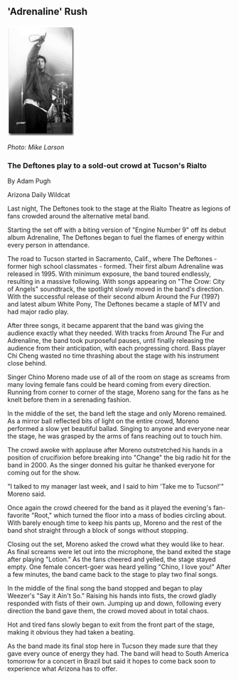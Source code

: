  ## 'Adrenaline' Rush

<img src=/images/deftones_mike_larson.gif alt="Deftones lead singer Chino Moreno" width="150">

*Photo: Mike Larson*

### The Deftones play to a sold-out crowd at Tucson's Rialto
By Adam Pugh

Arizona Daily Wildcat

Last night, The Deftones took to the stage at the Rialto Theatre as legions of fans crowded around the alternative metal band.

Starting the set off with a biting version of "Engine Number 9" off its debut album Adrenaline, The Deftones began to fuel the flames of energy within every person in attendance.

The road to Tucson started in Sacramento, Calif., where The Deftones - former high school classmates - formed. Their first album Adrenaline was released in 1995. With minimum exposure, the band toured endlessly, resulting in a massive following. With songs appearing on "The Crow: City of Angels" soundtrack, the spotlight slowly moved in the band's direction. With the successful release of their second album Around the Fur (1997) and latest album White Pony, The Deftones became a staple of MTV and had major radio play.

After three songs, it became apparent that the band was giving the audience exactly what they needed. With tracks from Around The Fur and Adrenaline, the band took purposeful pauses, until finally releasing the audience from their anticipation, with each progressing chord. Bass player Chi Cheng wasted no time thrashing about the stage with his instrument close behind.

Singer Chino Moreno made use of all of the room on stage as screams from many loving female fans could be heard coming from every direction. Running from corner to corner of the stage, Moreno sang for the fans as he knelt before them in a serenading fashion.

In the middle of the set, the band left the stage and only Moreno remained. As a mirror ball reflected bits of light on the entire crowd, Moreno performed a slow yet beautiful ballad. Singing to anyone and everyone near the stage, he was grasped by the arms of fans reaching out to touch him.

The crowd awoke with applause after Moreno outstretched his hands in a position of crucifixion before breaking into "Change" the big radio hit for the band in 2000. As the singer donned his guitar he thanked everyone for coming out for the show.

"I talked to my manager last week, and I said to him 'Take me to Tucson!'" Moreno said.

Once again the crowd cheered for the band as it played the evening's fan-favorite "Root," which turned the floor into a mass of bodies circling about. With barely enough time to keep his pants up, Moreno and the rest of the band shot straight through a block of songs without stopping.

Closing out the set, Moreno asked the crowd what they would like to hear. As final screams were let out into the microphone, the band exited the stage after playing "Lotion." As the fans cheered and yelled, the stage stayed empty. One female concert-goer was heard yelling "Chino, I love you!" After a few minutes, the band came back to the stage to play two final songs.

In the middle of the final song the band stopped and began to play Weezer's "Say it Ain't So." Raising his hands into fists, the crowd gladly responded with fists of their own. Jumping up and down, following every direction the band gave them, the crowd moved about in total chaos.

Hot and tired fans slowly began to exit from the front part of the stage, making it obvious they had taken a beating.

As the band made its final stop here in Tucson they made sure that they gave every ounce of energy they had. The band will head to South America tomorrow for a concert in Brazil but said it hopes to come back soon to experience what Arizona has to offer.
